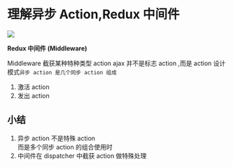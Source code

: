 # 理解异步 Action,Redux 中间件
![](http://ww1.sinaimg.cn/large/006rAlqhly1g0rp3ia7dnj30lc0ayq7h.jpg)

**Redux 中间件 (Middleware)**

Middleware 截获某种特种类型 action
ajax 并不是标志 action ,而是 action 设计模式`异步 action 是几个同步 action 组成`

1. 激活 action
2. 发出 action


## 小结
1. 异步 action 不是特殊 action<br>
而是多个同步 action 的组合使用时
2. 中间件在 dispatcher 中截获 action 做特殊处理
